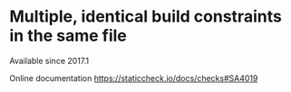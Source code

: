 # Multiple, identical build constraints in the same file

Available since
    2017.1

Online documentation
    https://staticcheck.io/docs/checks#SA4019
